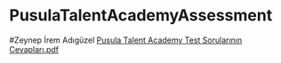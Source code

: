 # PusulaTalentAcademyAssessment
#Zeynep İrem Adıgüzel
[Pusula Talent Academy Test Sorularının Cevapları.pdf](https://github.com/user-attachments/files/22095495/Pusula.Talent.Academy.Test.Sorularinin.Cevaplari.pdf)
